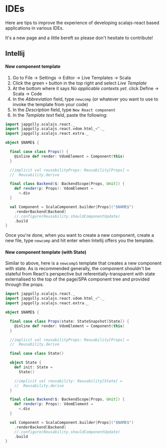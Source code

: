 # IDEs

Here are tips to improve the experience of developing scalajs-react based
applications in various IDEs.

It's a new page and a little bereft so please don't hesitate to contribute!


## Intellij

#### New component template

1. Go to File → Settings → Editor → Live Templates → Scala
1. Click the green `+` button in the top right and select *Live Template*
1. At the bottom where it says *No applicable contexts yet.* click Define → Scala → Code
1. In the *Abbreviation* field, type `newcomp` (or whatever you want to use to invoke the template from your code)
1. In the *Description* field, type `New React component`
1. In the *Template text* field, paste the following:

```scala
import japgolly.scalajs.react._
import japgolly.scalajs.react.vdom.html_<^._
import japgolly.scalajs.react.extra._

object $NAME$ {

  final case class Props() {
    @inline def render: VdomElement = Component(this)
  }

  //implicit val reusabilityProps: Reusability[Props] =
  //  Reusability.derive

  final class Backend($: BackendScope[Props, Unit]) {
    def render(p: Props): VdomElement =
      <.div
  }

  val Component = ScalaComponent.builder[Props]("$NAME$")
    .renderBackend[Backend]
    //.configure(Reusability.shouldComponentUpdate)
    .build
}
```

Once you're done, when you want to create a new component, create a new file,
type `newcomp` and hit enter when Intellij offers you the template.

#### New component template (with State)

Similar to above, here is a `newcompS` template that creates a new component
with state. As is recommended generally, the component shouldn't be stateful from
React's perspective but referentially-transparent with state externalised to the
top of the page/SPA component tree and provided through the props.

```scala
import japgolly.scalajs.react._
import japgolly.scalajs.react.vdom.html_<^._
import japgolly.scalajs.react.extra._

object $NAME$ {

  final case class Props(state: StateSnapshot[State]) {
    @inline def render: VdomElement = Component(this)
  }

  //implicit val reusabilityProps: Reusability[Props] =
  //  Reusability.derive

  final case class State()

  object State {
    def init: State =
      State()

    //implicit val reusability: Reusability[State] =
    //  Reusability.derive
  }

  final class Backend($: BackendScope[Props, Unit]) {
    def render(p: Props): VdomElement =
      <.div
  }

  val Component = ScalaComponent.builder[Props]("$NAME$")
    .renderBackend[Backend]
    //.configure(Reusability.shouldComponentUpdate)
    .build
}
```
